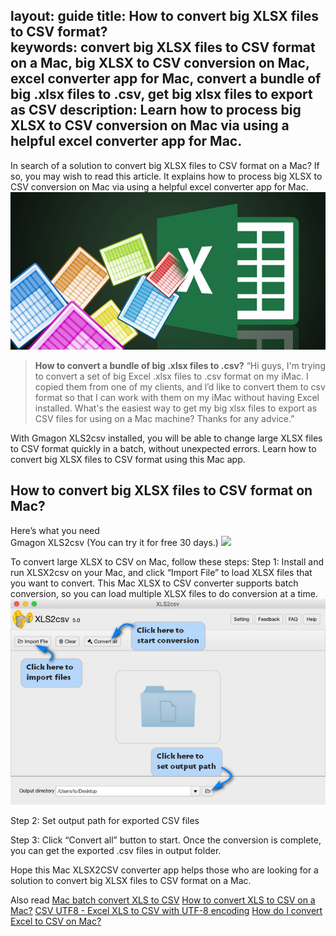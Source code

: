 layout: guide
title: How to convert big XLSX files to CSV format?    
keywords: convert big XLSX files to CSV format on a Mac, big XLSX to CSV conversion on Mac, excel converter app for Mac, convert a bundle of big .xlsx files to .csv, get big xlsx files to export as CSV 
description: Learn how to process big XLSX to CSV conversion on Mac via using a helpful excel converter app for Mac.  
---
In search of a solution to convert big XLSX files to CSV format on a Mac? If so, you may wish to read this article. It explains how to process big XLSX to CSV conversion on Mac via using a helpful excel converter app for Mac. 
![](../img/excel.jpg)
>**How to convert a bundle of big .xlsx files to .csv?**
>“Hi guys, I'm trying to convert a set of big Excel .xlsx files to .csv format on my iMac. I copied them from one of my clients, and l’d like to convert them to csv format so that I can work with them on my iMac without having Excel installed. What's the easiest way to get my big xlsx files to export as CSV files for using on a Mac machine? Thanks for any advice.” 

With Gmagon XLS2csv installed, you will be able to change large XLSX files to CSV format quickly in a batch, without unexpected errors. Learn how to  convert big XLSX files to CSV format using this Mac app. 
## How to convert big XLSX files to CSV format on Mac?
Here’s what you need   
Gmagon XLS2csv (You can try it for free 30 days.)
<a href="https://gmagon.com/products/store/xls2csv/" target="_blank" rel="nofollow me noopener noreferrer" ><img src="https://gmagon.com/asset/images/free-download.png" /></a>

To convert large XLSX to CSV on Mac, follow these steps:
Step 1: Install and run XLSX2csv on your Mac, and click “Import File” to load XLSX files that you want to convert. This Mac XLSX to CSV converter supports batch conversion, so you can load multiple XLSX files to do conversion at a time. 
![](../img/xls2csv-ui.png)

Step 2: Set output path for exported CSV files 

Step 3: Click “Convert all” button to start. Once the conversion is complete, you can get the exported .csv files in output folder. 

Hope this Mac XLSX2CSV converter app helps those who are looking for a solution to convert big XLSX files to CSV format on a Mac. 

Also read 
 <a href="https://gmagon.com/guide/mac-batch-convert-xls-to-csv.html" target="_blank" rel="nofollow me noopener noreferrer" >Mac batch convert XLS to CSV</a>
<a href="https://gmagon.com/guide/convert-xls-to-csv-on-mac.html" target="_blank" rel="nofollow me noopener noreferrer" >How to convert XLS to CSV on a Mac?</a>
<a href="https://gmagon.com/guide/xls2csv/csv-utf8.html" target="_blank" rel="nofollow me noopener noreferrer" >CSV UTF8 - Excel XLS to CSV with UTF-8 encoding</a>
<a href="https://gmagon.com/guide/how-do-i-convert-excel-to-csv-mac.html" target="_blank" rel="nofollow me noopener noreferrer" >How do I convert Excel to CSV on Mac?</a>